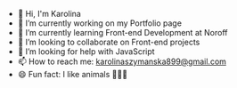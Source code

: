 - 👋 Hi, I'm Karolina
- 🔭 I’m currently working on my Portfolio page
- 🌱 I’m currently learning Front-end Development at Noroff
- 👀 I’m looking to collaborate on Front-end projects
- 🤔 I’m looking for help with JavaScript
- 📫 How to reach me: karolinaszymanska899@gmail.com
- 😄 Fun fact: I like animals 🐶🐱🐰
